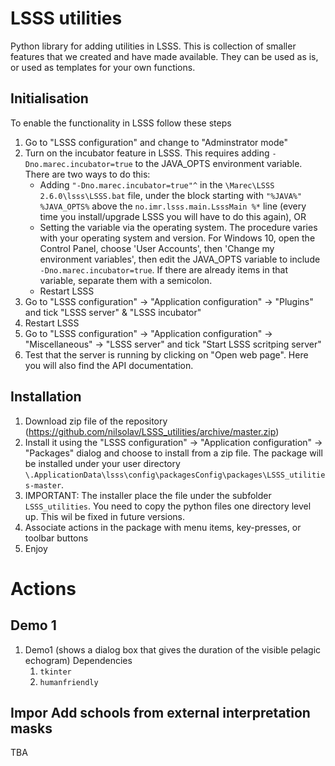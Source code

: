 # LSSS utilities
Python library for adding utilities in  LSSS. This is collection of smaller features that we created and have made available. They can be used as is, or used as templates for your own functions.

## Initialisation
To enable the functionality in LSSS follow these steps
1. Go to "LSSS configuration" and change to "Adminstrator mode"
2. Turn on the incubator feature in LSSS. This requires adding `-Dno.marec.incubator=true` to the JAVA_OPTS environment variable. There are two ways to do this:
    * Adding `"-Dno.marec.incubator=true"^` in the  `\Marec\LSSS 2.6.0\lsss\LSSS.bat` file, under the block starting with `"%JAVA%" %JAVA_OPTS%` above the `no.imr.lsss.main.LsssMain %*` line (every time you install/upgrade LSSS you will have to do this again), OR
    * Setting the variable via the operating system. The procedure varies with your operating system and version. For Windows 10, open the Control Panel, choose 'User Accounts', then 'Change my environment variables', then edit the JAVA_OPTS variable to include `-Dno.marec.incubator=true`. If there are already items in that variable, separate them with a semicolon.
    * Restart LSSS
3. Go to "LSSS configuration" -> "Application configuration" -> "Plugins" and tick "LSSS server" & "LSSS incubator"
3. Restart LSSS
4. Go to "LSSS configuration" -> "Application configuration" -> "Miscellaneous" -> "LSSS server" and tick "Start LSSS scritping server"
5. Test that the server is running by clicking on "Open web page". Here you will also find the API documentation.

## Installation 
1. Download zip file of the repository (https://github.com/nilsolav/LSSS_utilities/archive/master.zip)
1. Install it using the "LSSS configuration" -> "Application configuration" -> "Packages" dialog and choose to install from a zip file. The package will be installed under your user directory `\.ApplicationData\lsss\config\packagesConfig\packages\LSSS_utilities-master`.
1. IMPORTANT: The installer place the file under the subfolder `LSSS_utilities`. You need to copy the python files one directory level up. This wil be fixed in future versions.
1. Associate actions in the package with menu items, key-presses, or toolbar buttons
1. Enjoy

# Actions
## Demo 1
1. Demo1 (shows a dialog box that gives the duration of the visible pelagic echogram)
Dependencies
   1. `tkinter`
   1. `humanfriendly`

## Impor Add schools from external interpretation masks
TBA
